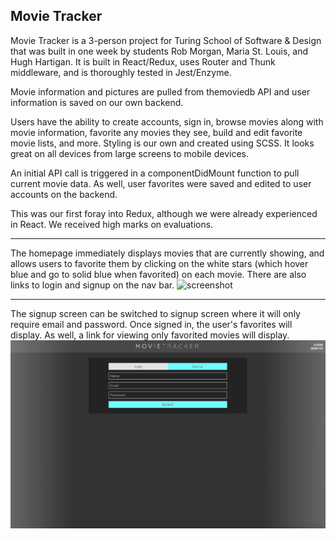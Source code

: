 ## Movie Tracker

Movie Tracker is a 3-person project for Turing School of Software & Design that was built in one week by students Rob Morgan, Maria St. Louis, and Hugh Hartigan.  It is built in React/Redux, uses Router and Thunk middleware, and is thoroughly tested in Jest/Enzyme.  

Movie information and pictures are pulled from themoviedb API and user information is saved on our own backend.

Users have the ability to create accounts, sign in, browse movies along with movie information, favorite any movies they see, build and edit favorite movie lists, and more.  Styling is our own and created using SCSS.  It looks great on all devices from large screens to mobile devices.

An initial API call is triggered in a componentDidMount function to pull current movie data.  As well, user favorites were saved and edited to user accounts on the backend.

This was our first foray into Redux, although we were already experienced in React.  We received high marks on evaluations.

********

The homepage immediately displays movies that are currently showing, and allows users to favorite them by clicking on the white stars (which hover blue and go to solid blue when favorited) on each movie.  There are also links to login and signup on the nav bar.
![screenshot](public/home.png)

********

The signup screen can be switched to signup screen where it will only require email and password.  Once signed in, the user's favorites will display.  As well, a link for viewing only favorited movies will display.
![screenshot](public/signin-screen.png)



